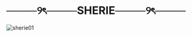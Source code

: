 # ────୨ৎ────SHERIE────୨ৎ────
<p align="left"> <img src="https://komarev.com/ghpvc/?username=sherie01&label=Profile%20views&color=0e75b6&style=flat" alt="sherie01" /> </p>

<!-- <h3 align="center">>Newbee<</h3>

 **sherie01/sherie01** is a ✨ _special_ ✨ repository because its `README.md` (this file) appears on your GitHub profile.

Here are some ideas to get you started:

- 🔭 I’m currently working on - SECRET!
- 🌱 I’m currently learning - 
- 👯 I’m looking to collaborate on ...
- 🤔 I’m looking for help with ...
- 💬 Ask me about ...
- 📫 How to reach me: ...
- 😄 Pronouns: ...
- ⚡ Fun fact: ... 

